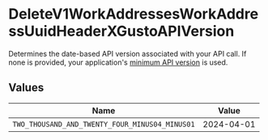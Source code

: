 # DeleteV1WorkAddressesWorkAddressUuidHeaderXGustoAPIVersion

Determines the date-based API version associated with your API call. If none is provided, your application's [minimum API version](https://docs.gusto.com/embedded-payroll/docs/api-versioning#minimum-api-version) is used.


## Values

| Name                                           | Value                                          |
| ---------------------------------------------- | ---------------------------------------------- |
| `TWO_THOUSAND_AND_TWENTY_FOUR_MINUS04_MINUS01` | 2024-04-01                                     |